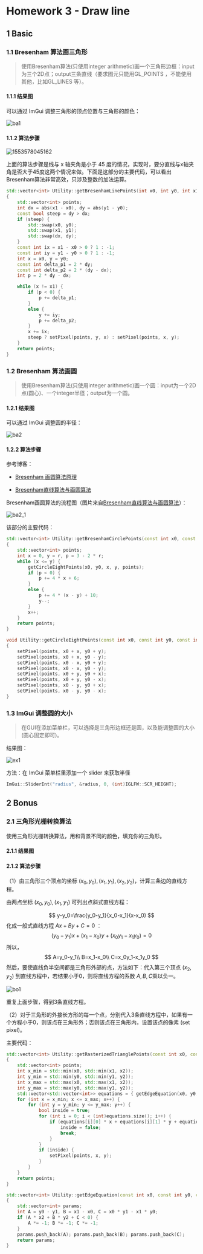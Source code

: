 # Homework 3 - Draw line

## 1 Basic

### 1.1 Bresenham 算法画三角形

> 使用Bresenham算法(只使用integer arithmetic)画一个三角形边框：input为三个2D点；output三条直线（要求图元只能用GL_POINTS ，不能使用其他，比如GL_LINES 等）。

#### 1.1.1 结果图

可以通过 ImGui 调整三角形的顶点位置与三角形的颜色：

![ba1](assets/ba1.png)

#### 1.1.2 算法步骤

![1553578045162](assets/1553578045162.png)

上面的算法步骤是线与 x 轴夹角是小于 45 度的情况，实现时，要分直线与x轴夹角是否大于45度这两个情况来做。下面是这部分的主要代码，可以看出Bresenham算法非常高效，只涉及整数的加法运算。

```c++
std::vector<int> Utility::getBresenhamLinePoints(int x0, int y0, int x1, int y1) const
{
	std::vector<int> points;
	int dx = abs(x1 - x0), dy = abs(y1 - y0);
	const bool steep = dy > dx;
	if (steep) {
		std::swap(x0, y0);
		std::swap(x1, y1);
		std::swap(dx, dy);
	}
	const int ix = x1 - x0 > 0 ? 1 : -1;
	const int iy = y1 - y0 > 0 ? 1 : -1;
	int x = x0, y = y0;
	const int delta_p1 = 2 * dy;
	const int delta_p2 = 2 * (dy - dx);
	int p = 2 * dy - dx;

	while (x != x1) {
		if (p < 0) {
			p += delta_p1;
		}
		else {
			y += iy;
			p += delta_p2;
		}
		x += ix;
		steep ? setPixel(points, y, x) : setPixel(points, x, y);
	}
	return points;
}
```



### 1.2 Bresenham 算法画圆

> 使用Bresenham算法(只使用integer arithmetic)画一个圆：input为一个2D点(圆心)、一个integer半径；output为一个圆。

#### 1.2.1 结果图

可以通过 ImGui 调整圆的半径：

![ba2](assets/ba2.png)

#### 1.2.2 算法步骤

参考博客：

* [Bresenham 画圆算法原理](https://blog.csdn.net/sinat_41104353/article/details/82961824)

* [Bresenham直线算法与画圆算法](https://www.cnblogs.com/wlzy/p/8695226.html)

Bresenham画圆算法的流程图（图片来自[Bresenham直线算法与画圆算法](https://www.cnblogs.com/wlzy/p/8695226.html)）：

![ba2_1](assets/ba2_1.png)

该部分的主要代码：

```c++
std::vector<int> Utility::getBresenhamCirclePoints(const int x0, const int y0, const int r) const
{
	std::vector<int> points;
	int x = 0, y = r, p = 3 - 2 * r;
	while (x <= y) {
		getCircleEightPoints(x0, y0, x, y, points);
		if (p < 0) {
			p += 4 * x + 6;
		}
		else {
			p += 4 * (x - y) + 10;
			y--;
		}
		x++;
	}
	return points;
}

void Utility::getCircleEightPoints(const int x0, const int y0, const int x, const int y, std::vector<int> &points) const
{
	setPixel(points, x0 + x, y0 + y);
	setPixel(points, x0 + x, y0 - y);
	setPixel(points, x0 - x, y0 + y);
	setPixel(points, x0 - x, y0 - y);
	setPixel(points, x0 + y, y0 + x);
	setPixel(points, x0 + y, y0 - x);
	setPixel(points, x0 - y, y0 + x);
	setPixel(points, x0 - y, y0 - x);
}
```



### 1.3 ImGui 调整圆的大小

> 在GUI在添加菜单栏，可以选择是三角形边框还是圆，以及能调整圆的大小(圆心固定即可)。

结果图：

![ex1](assets/ex1.gif)

方法：在 ImGui 菜单栏里添加一个 slider 来获取半径

```c++
ImGui::SliderInt("radius", &radius, 0, (int)IGLFW::SCR_HEIGHT);
```



## 2 Bonus

### 2.1 三角形光栅转换算法

使用三角形光栅转换算法，用和背景不同的颜色，填充你的三角形。

#### 2.1.1 结果图

#### 2.1.2 算法步骤

（1）由三角形三个顶点的坐标 $(x_0, y_0), (x_1,y_1), (x_2, y_2)$，计算三条边的直线方程。

由两点坐标 $(x_0, y_0), (x_1,y_1)$  可列出点斜式直线方程：

$$
y-y_0=\frac{y_0-y_1}{x_0-x_1}(x-x_0)
$$
化成一般式直线方程 $Ax+By+C=0$ ：
$$
(y_0-y_1)x+(x_1-x_0)y+(x_0y_1-x_1y_0)=0
$$
所以，
$$
A=y_0-y_1\\
B=x_1-x_0\\
C=x_0y_1-x_1y_0
$$
然后，要使直线负半空间都是三角形外部的点，方法如下：代入第三个顶点 $(x_2, y_2)$ 到直线方程中，若结果小于0，则将直线方程的系数 $A, B, C​$ 乘以负一。

![bo1](assets/bo1.png)

重复上面步骤，得到3条直线方程。

（2）对于三角形的外接长方形的每一个点，分别代入3条直线方程中，如果有一个方程小于0，则该点在三角形外；否则该点在三角形内，设置该点的像素 (set pixel)。

主要代码：

```c++
std::vector<int> Utility::getRasterizedTrianglePoints(const int x0, const int y0, const int x1, const int y1, const int x2, const int y2) const
{
	std::vector<int> points;
	int x_min = std::min(x0, std::min(x1, x2));
	int y_min = std::min(y0, std::min(y1, y2));
	int x_max = std::max(x0, std::max(x1, x2));
	int y_max = std::max(y0, std::max(y1, y2));
	std::vector<std::vector<int>> equations = { getEdgeEquation(x0, y0, x1, y1, x2, y2), getEdgeEquation(x0, y0, x2, y2, x1, y1), getEdgeEquation(x2, y2, x1, y1, x0, y0) };
	for (int x = x_min; x <= x_max; x++) {
		for (int y = y_min; y <= y_max; y++) {
			bool inside = true;
			for (int i = 0; i < (int)equations.size(); i++) {
				if (equations[i][0] * x + equations[i][1] * y + equations[i][2] < 0) {
					inside = false;
					break;
				}
			}
			if (inside) {
				setPixel(points, x, y);
			}
		}
	}
	return points;
}

std::vector<int> Utility::getEdgeEquation(const int x0, const int y0, const int x1, const int y1, const int x2, const int y2) const
{
	std::vector<int> params;
	int A = y0 - y1, B = x1 - x0, C = x0 * y1 - x1 * y0;
	if (A * x2 + B * y2 + C < 0) {
		A *= -1; B *= -1; C *= -1;
	}
	params.push_back(A); params.push_back(B); params.push_back(C);
	return params;
}
```